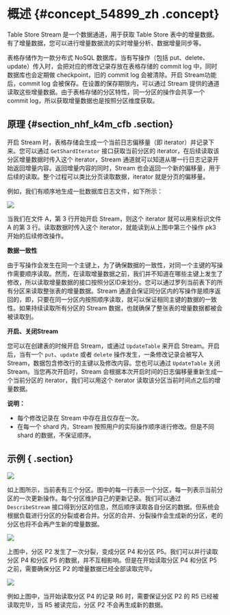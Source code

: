 # 概述 {#concept_54899_zh .concept}

Table Store Stream 是一个数据通道，用于获取 Table Store 表中的增量数据。有了增量数据，您可以进行增量数据流的实时增量分析、数据增量同步等。

表格存储作为一款分布式 NoSQL 数据库，当有写操作（包括 put、delete、update）传入时，会把对应的修改记录存放在表格存储的 commit log 中，同时数据库也会定期做 checkpoint，旧的 commit log 会被清除。开启 Stream功能后，commit log 会被保存。在设置的保存期限内，可以通过 Stream 提供的通道读取这些增量数据。由于表格存储的分区特性，同一分区的操作会共享一个 commit log，所以获取增量数据也是按照分区维度获取。

## 原理 {#section_nhf_k4m_cfb .section}

开启 Stream 时，表格存储会生成一个当前日志偏移量（即 iterator）并记录下来。您可以通过 `GetShardIterator` 接口获取当前分区的 iterator，在后续读取该分区增量数据时传入这个 iterator，Stream 通道就可以知道从哪一行日志记录开始返回增量内容。返回增量内容的同时，Stream 也会返回一个新的偏移量，用于后续的读取。整个过程可以类比分页读取数据，iterator 就是分页的偏移量。

例如，我们有顺序地生成一批数据库日志文件，如下所示：

![](http://static-aliyun-doc.oss-cn-hangzhou.aliyuncs.com/assets/img/20286/156273818411690_zh-CN.png)

当我们在文件 A，第 3 行开始开启 Stream，则这个 iterator 就可以用来标识文件 A 的第 3 行。读取数据时传入这个 iterator，就能读到从上图中第三个操作 pk3 开始的后续修改操作。

 **数据一致性** 

由于写操作会发生在同一个主键上，为了确保数据的一致性，对同一个主键的写操作需要顺序读取。然而，在读取增量数据之前，我们并不知道在哪些主键上发生了修改，所以读取增量数据的接口按照分区ID来划分。您可以通过罗列当前表下的所有分区来读取整张表的增量数据。Stream 通道会保证同分区内的写操作是顺序返回的，即，只要在同一分区内按照顺序读取，就可以保证相同主键的数据的一致性。如果持续读取所有分区的 Stream 数据，也就确保了整张表的增量数据都被会被读取到。

 **开启、关闭Stream** 

您可以在创建表的时候开启 Stream，或通过 `UpdateTable` 来开启 Stream。开启后，当有一个 `put`、`update` 或者 `delete` 操作发生，一条修改记录会被写入 Stream，数据包含修改行的主键以及修改内容。您也可以通过 `UpdateTable` 关闭 Stream。当您再次开启时，Stream 会根据本次开启时间的日志偏移量重新生成一个当前分区的 iterator，我们可以用这个 iterator 读取该分区当前时间点之后的增量数据。

**说明：** 

-   每个修改记录在 Stream 中存在且仅存在一次。
-   在每一个 shard 内，Stream 按照用户的实际操作顺序进行修改。但是不同 shard 的数据，不保证顺序。

## 示例 { .section}

![](http://static-aliyun-doc.oss-cn-hangzhou.aliyuncs.com/assets/img/20286/156273818411685_zh-CN.png)

如上图所示，当前表有三个分区。图中的每一行表示一个分区，每一列表示当前分区的一次更新操作。每个分区维护自己的更新记录。我们可以通过 `DescribeStream` 接口得到分区的信息，然后顺序读取各自分区的数据。但系统会根据负载进行分区的分裂或者合并。分区的合并、分裂操作会生成新的分区，老的分区也将不会再产生新的增量数据。

![](http://static-aliyun-doc.oss-cn-hangzhou.aliyuncs.com/assets/img/20286/156273818511687_zh-CN.png)

上图中，分区 P2 发生了一次分裂，变成分区 P4 和分区 P5。我们可以并行读取分区 P4 和分区 P5 的数据，并不互相影响。但是在开始读取分区 P4 和分区 P5 之前，需要确保分区 P2 的增量数据已经全部读取完毕。

![](http://static-aliyun-doc.oss-cn-hangzhou.aliyuncs.com/assets/img/20286/156273818511688_zh-CN.png)

例如上图中，当开始读取分区 P4 的记录 R6 时，需要保证分区 P2 的 R5 已经被读取完毕，当 R5 被读完后，分区 P2 不会再生成新的数据。

